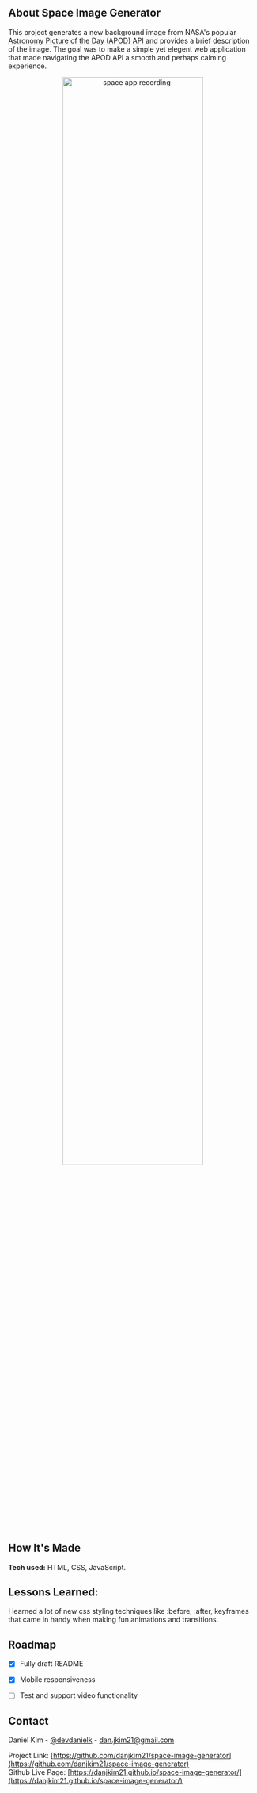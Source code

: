 ## About Space Image Generator

This project generates a new background image from NASA's popular [Astronomy Picture of the Day (APOD) API](https://api.nasa.gov/) and provides a brief description of the image. The goal was to make a simple yet elegent web application that made navigating the APOD API a smooth and perhaps calming experience.

<p align="center">
  <img src="img/space-tool-demo-min.gif" width="75%" alt="space app recording"/>
</p>

## How It's Made

**Tech used:** HTML, CSS, JavaScript. <br>


## Lessons Learned:

I learned a lot of new css styling techniques like :before, :after, keyframes that came in handy when making fun animations and transitions.


## Roadmap

- [x] Fully draft README
- [x] Mobile responsiveness
- [ ] Test and support video functionality


<!-- CONTACT -->
## Contact

Daniel Kim - [@devdanielk](https://twitter.com/devdanielk) - dan.jkim21@gmail.com

Project Link: [https://github.com/danjkim21/space-image-generator](https://github.com/danjkim21/space-image-generator) 
<br>
Github Live Page: [https://danjkim21.github.io/space-image-generator/](https://danjkim21.github.io/space-image-generator/)
